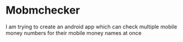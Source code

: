 # Mobmchecker
I am trying to create an android app which can check multiple mobile money numbers for their mobile money names at once 
